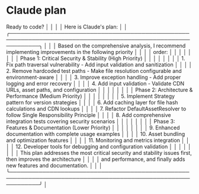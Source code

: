 # Claude plan

Ready to code?                                                                                                 │
│                                                                                                                │
│ Here is Claude's plan:                                                                                         │
│ ╭────────────────────────────────────────────────────────────────────────────────────────────────────────────╮ │
│ │ Based on the comprehensive analysis, I recommend implementing improvements in the following priority       │ │
│ │ order:                                                                                                     │ │
│ │                                                                                                            │ │
│ │ Phase 1: Critical Security & Stability (High Priority)                                                     │ │
│ │                                                                                                            │ │
│ │ 1. Fix path traversal vulnerability - Add input validation and sanitization                                │ │
│ │ 2. Remove hardcoded test paths - Make file resolution configurable and environment-aware                   │ │
│ │ 3. Improve exception handling - Add proper logging and error recovery                                      │ │
│ │ 4. Add input validation - Validate CDN URLs, asset paths, and configuration                                │ │
│ │                                                                                                            │ │
│ │ Phase 2: Architecture & Performance (Medium Priority)                                                      │ │
│ │                                                                                                            │ │
│ │ 5. Implement Strategy pattern for version strategies                                                       │ │
│ │ 6. Add caching layer for file hash calculations and CDN lookups                                            │ │
│ │ 7. Refactor DefaultAssetResolver to follow Single Responsibility Principle                                 │ │
│ │ 8. Add comprehensive integration tests covering security scenarios                                         │ │
│ │                                                                                                            │ │
│ │ Phase 3: Features & Documentation (Lower Priority)                                                         │ │
│ │                                                                                                            │ │
│ │ 9. Enhanced documentation with complete usage examples                                                     │ │
│ │ 10. Asset bundling and optimization features                                                               │ │
│ │ 11. Monitoring and metrics integration                                                                     │ │
│ │ 12. Developer tools for debugging and configuration validation                                             │ │
│ │                                                                                                            │ │
│ │ This plan addresses the most critical security and stability issues first, then improves the architecture  │ │
│ │ and performance, and finally adds new features and documentation.                                          │ │
│ ╰────────────────────────────────────────────────────────────────────────────────────────────────────────────╯ │

